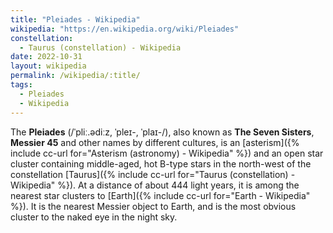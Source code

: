 ```yaml
---
title: "Pleiades - Wikipedia"
wikipedia: "https://en.wikipedia.org/wiki/Pleiades"
constellation:
  - Taurus (constellation) - Wikipedia
date: 2022-10-31
layout: wikipedia
permalink: /wikipedia/:title/
tags:
  - Pleiades
  - Wikipedia
---
```

The **Pleiades** (/ˈpliː.ədiːz, ˈpleɪ-, ˈplaɪ-/), also known as **The Seven Sisters**, **Messier 45** and other names by different cultures, is an [asterism]({% include cc-url for="Asterism (astronomy) - Wikipedia" %}) and an open star cluster containing middle-aged, hot B-type stars in the north-west of the constellation [Taurus]({% include cc-url for="Taurus (constellation) - Wikipedia" %}). At a distance of about 444 light years, it is among the nearest star clusters to [Earth]({% include cc-url for="Earth - Wikipedia" %}). It is the nearest Messier object to Earth, and is the most obvious cluster to the naked eye in the night sky.